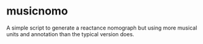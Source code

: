 # musicnomo

A simple script to generate a reactance nomograph but using more musical units and annotation than the typical version does.

